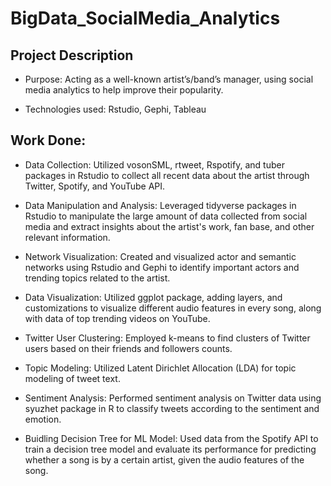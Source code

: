 # BigData_SocialMedia_Analytics

## Project Description

- Purpose: Acting as a well-known artist’s/band’s manager, using social media analytics to help improve their popularity.

- Technologies used: Rstudio, Gephi, Tableau

## Work Done:

- Data Collection: Utilized vosonSML, rtweet, Rspotify, and tuber packages in Rstudio to collect all recent data about the artist through Twitter, Spotify, and YouTube API.

- Data Manipulation and Analysis: Leveraged tidyverse packages in Rstudio to manipulate the large amount of data collected from social media and extract insights about the artist's work, fan base, and other relevant information.

- Network Visualization: Created and visualized actor and semantic networks using Rstudio and Gephi to identify important actors and trending topics related to the artist.

- Data Visualization: Utilized ggplot package, adding layers, and customizations to visualize different audio features in every song, along with data of top trending videos on YouTube.

- Twitter User Clustering: Employed k-means to find clusters of Twitter users based on their friends and followers counts.

- Topic Modeling: Utilized Latent Dirichlet Allocation (LDA) for topic modeling of tweet text.

- Sentiment Analysis: Performed sentiment analysis on Twitter data using syuzhet package in R to classify tweets according to the sentiment and emotion.

- Buidling Decision Tree for ML Model: Used data from the Spotify API to train a decision tree model and evaluate its performance for predicting whether a song is by a certain artist, given the audio features of the song.
